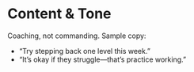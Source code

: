 # Content & Tone

Coaching, not commanding. Sample copy:
- “Try stepping back one level this week.”
- “It’s okay if they struggle—that’s practice working.”

